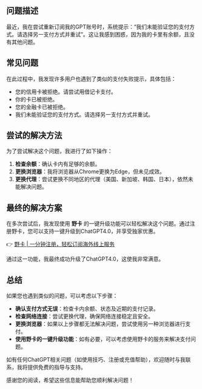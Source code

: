 ## 问题描述

最近，我在尝试重新订阅我的GPT账号时，系统提示：“我们未能验证您的支付方式。请选择另一支付方式并重试”。这让我感到困惑，因为我的卡里有余额，且没有其他问题。

## 常见问题

在此过程中，我发现许多用户也遇到了类似的支付失败提示，具体包括：

- 您的信用卡被拒绝。请尝试用借记卡支付。
- 你的卡已被拒绝。
- 您的金融卡已被拒绝。
- 我们未能验证您的支付方式。请选择另一支付方式并重试。

## 尝试的解决方法

为了尝试解决这个问题，我进行了如下操作：

1. **检查余额**：确认卡内有足够的余额。
2. **更换浏览器**：我将浏览器从Chrome更换为Edge，但未见成效。
3. **更换代理**：尝试更换不同地区的代理（美国、新加坡、韩国、日本），依然未能解决问题。

## 最终的解决方案

在多次尝试后，我发现使用 **野卡** 的一键升级功能可以轻松解决这个问题。通过注册野卡，您可以支持一键升级到ChatGPT4.0，并享受独家优惠。

👉 [野卡 | 一分钟注册，轻松订阅海外线上服务](https://bit.ly/bewildcard)

通过这一功能，我最终成功升级了ChatGPT4.0，这使我非常满意。

## 总结

如果您也遇到类似的问题，可以考虑以下步骤：

- **确认支付方式无误**：检查卡内余额、状态及近期的支付记录。
- **检查网络连接**：尝试更换代理，确保网络连接稳定且安全。
- **更换浏览器**：如果以上步骤都无法解决问题，尝试使用另一种浏览器进行支付。
- **使用野卡的一键升级功能**：如有必要，可以考虑使用野卡的服务来解决支付问题。

如有任何ChatGPT相关问题（如使用技巧、注册或充值帮助），欢迎随时与我联系，我将提供免费的指导与支持。

感谢您的阅读，希望这些信息能帮助您顺利解决问题！